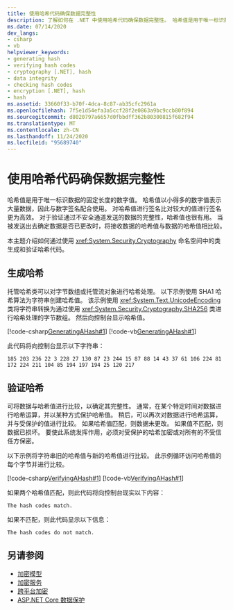 ```yaml
---
title: 使用哈希代码确保数据完整性
description: 了解如何在 .NET 中使用哈希代码确保数据完整性。 哈希值是用于唯一标识数据的固定长度的数字值。
ms.date: 07/14/2020
dev_langs:
- csharp
- vb
helpviewer_keywords:
- generating hash
- verifying hash codes
- cryptography [.NET], hash
- data integrity
- checking hash codes
- encryption [.NET], hash
- hash
ms.assetid: 33660f33-b70f-4dca-8c87-ab35cfc2961a
ms.openlocfilehash: 7f5e1d54efa3a5ccf28f2e0863a9bc9ccb80f894
ms.sourcegitcommit: d8020797a6657d0fbbdff362b80300815f682f94
ms.translationtype: MT
ms.contentlocale: zh-CN
ms.lasthandoff: 11/24/2020
ms.locfileid: "95689740"
---
```

# <a name="ensuring-data-integrity-with-hash-codes"></a>使用哈希代码确保数据完整性

哈希值是用于唯一标识数据的固定长度的数字值。 哈希值以小得多的数字值表示大量数据，因此与数字签名配合使用。 对哈希值进行签名比对较大的值进行签名更为高效。 对于验证通过不安全通道发送的数据的完整性，哈希值也很有用。 当被发送出去确定数据是否已更改时，将接收数据的哈希值与数据的哈希值相比较。  
  
本主题介绍如何通过使用 <xref:System.Security.Cryptography> 命名空间中的类生成和验证哈希代码。  
  
## <a name="generating-a-hash"></a>生成哈希

 托管哈希类可以对字节数组或托管流对象进行哈希处理。 以下示例使用 SHA1 哈希算法为字符串创建哈希值。 该示例使用 <xref:System.Text.UnicodeEncoding> 类将字符串转换为通过使用 <xref:System.Security.Cryptography.SHA256> 类进行哈希处理的字节数组。 然后向控制台显示哈希值。  

 [!code-csharp[GeneratingAHash#1](../../../samples/snippets/csharp/VS_Snippets_CLR/generatingahash/cs/program.cs#1)]
 [!code-vb[GeneratingAHash#1](../../../samples/snippets/visualbasic/VS_Snippets_CLR/generatingahash/vb/program.vb#1)]  
  
 此代码将向控制台显示以下字符串：  
  
 `185 203 236 22 3 228 27 130 87 23 244 15 87 88 14 43 37 61 106 224 81 172 224 211 104 85 194 197 194 25 120 217`  
  
## <a name="verifying-a-hash"></a>验证哈希

 可将数据与哈希值进行比较，以确定其完整性。 通常，在某个特定时间对数据进行哈希运算，并以某种方式保护哈希值。 稍后，可以再次对数据进行哈希运算，并与受保护的值进行比较。 如果哈希值匹配，则数据未更改。 如果值不匹配，则数据已损坏。 要使此系统发挥作用，必须对受保护的哈希加密或对所有的不受信任方保密。  
  
 以下示例将字符串旧的哈希值与新的哈希值进行比较。 此示例循环访问哈希值的每个字节并进行比较。  
  
 [!code-csharp[VerifyingAHash#1](../../../samples/snippets/csharp/VS_Snippets_CLR/verifyingahash/cs/program.cs#1)]
 [!code-vb[VerifyingAHash#1](../../../samples/snippets/visualbasic/VS_Snippets_CLR/verifyingahash/vb/program.vb#1)]  
  
 如果两个哈希值匹配，则此代码将向控制台现实以下内容：  
  
```console  
The hash codes match.  
```  
  
 如果不匹配，则此代码显示以下信息：  
  
```console  
The hash codes do not match.  
```  
  
## <a name="see-also"></a>另请参阅

- [加密模型](cryptography-model.md)
- [加密服务](cryptographic-services.md)
- [跨平台加密](cross-platform-cryptography.md)
- [ASP.NET Core 数据保护](/aspnet/core/security/data-protection/introduction)
